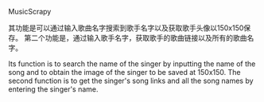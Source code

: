 MusicScrapy

其功能是可以通过输入歌曲名字搜索到歌手名字以及获取歌手头像以150x150保存。
第二个功能是，通过输入歌手名字，获取歌手的歌曲链接以及所有的歌曲名字。

Its function is to search the name of the singer by inputting the name of the song and to obtain the image of the singer to be saved at 150x150. 
The second function is to get the singer's song links and all the song names by entering the singer's name.
